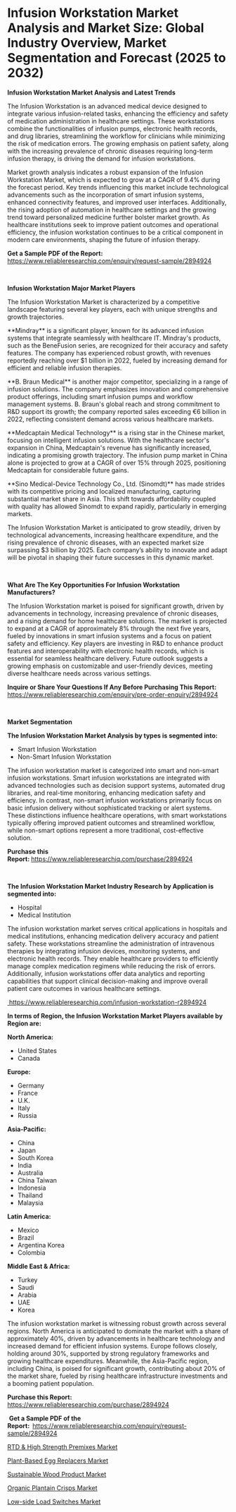 <p><h1>Infusion Workstation Market Analysis and Market Size: Global Industry Overview, Market Segmentation and Forecast (2025 to 2032)</h1></p><p><strong>Infusion Workstation Market Analysis and Latest Trends</strong></p>
<p><p>The Infusion Workstation is an advanced medical device designed to integrate various infusion-related tasks, enhancing the efficiency and safety of medication administration in healthcare settings. These workstations combine the functionalities of infusion pumps, electronic health records, and drug libraries, streamlining the workflow for clinicians while minimizing the risk of medication errors. The growing emphasis on patient safety, along with the increasing prevalence of chronic diseases requiring long-term infusion therapy, is driving the demand for infusion workstations.</p><p>Market growth analysis indicates a robust expansion of the Infusion Workstation Market, which is expected to grow at a CAGR of 9.4% during the forecast period. Key trends influencing this market include technological advancements such as the incorporation of smart infusion systems, enhanced connectivity features, and improved user interfaces. Additionally, the rising adoption of automation in healthcare settings and the growing trend toward personalized medicine further bolster market growth. As healthcare institutions seek to improve patient outcomes and operational efficiency, the infusion workstation continues to be a critical component in modern care environments, shaping the future of infusion therapy.</p></p>
<p><strong>Get a Sample PDF of the Report:&nbsp;</strong> <a href="https://www.reliableresearchiq.com/enquiry/request-sample/2894924?utm_campaign=1896&utm_medium=2&utm_source=Github&utm_content=ia&utm_term=15032025&utm_id=infusion-workstation">https://www.reliableresearchiq.com/enquiry/request-sample/2894924</a></p>
<p>&nbsp;</p>
<p><strong>Infusion Workstation Major Market Players</strong></p>
<p><p>The Infusion Workstation Market is characterized by a competitive landscape featuring several key players, each with unique strengths and growth trajectories. </p><p>**Mindray** is a significant player, known for its advanced infusion systems that integrate seamlessly with healthcare IT. Mindray's products, such as the BeneFusion series, are recognized for their accuracy and safety features. The company has experienced robust growth, with revenues reportedly reaching over $1 billion in 2022, fueled by increasing demand for efficient and reliable infusion therapies.</p><p>**B. Braun Medical** is another major competitor, specializing in a range of infusion solutions. The company emphasizes innovation and comprehensive product offerings, including smart infusion pumps and workflow management systems. B. Braun's global reach and strong commitment to R&D support its growth; the company reported sales exceeding €6 billion in 2022, reflecting consistent demand across various healthcare markets.</p><p>**Medcaptain Medical Technology** is a rising star in the Chinese market, focusing on intelligent infusion solutions. With the healthcare sector's expansion in China, Medcaptain's revenue has significantly increased, indicating a promising growth trajectory. The infusion pump market in China alone is projected to grow at a CAGR of over 15% through 2025, positioning Medcaptain for considerable future gains.</p><p>**Sino Medical-Device Technology Co., Ltd. (Sinomdt)** has made strides with its competitive pricing and localized manufacturing, capturing substantial market share in Asia. This shift towards affordability coupled with quality has allowed Sinomdt to expand rapidly, particularly in emerging markets.</p><p>The Infusion Workstation Market is anticipated to grow steadily, driven by technological advancements, increasing healthcare expenditure, and the rising prevalence of chronic diseases, with an expected market size surpassing $3 billion by 2025. Each company’s ability to innovate and adapt will be pivotal in shaping their future successes in this dynamic market.</p></p>
<p>&nbsp;</p>
<p><strong>What Are The Key Opportunities For Infusion Workstation Manufacturers?</strong></p>
<p><p>The Infusion Workstation market is poised for significant growth, driven by advancements in technology, increasing prevalence of chronic diseases, and a rising demand for home healthcare solutions. The market is projected to expand at a CAGR of approximately 8% through the next five years, fueled by innovations in smart infusion systems and a focus on patient safety and efficiency. Key players are investing in R&D to enhance product features and interoperability with electronic health records, which is essential for seamless healthcare delivery. Future outlook suggests a growing emphasis on customizable and user-friendly devices, meeting diverse healthcare needs across various settings.</p></p>
<p><strong>Inquire or Share Your Questions If Any Before Purchasing This Report:</strong> <a href="https://www.reliableresearchiq.com/enquiry/pre-order-enquiry/2894924?utm_campaign=1896&utm_medium=2&utm_source=Github&utm_content=ia&utm_term=15032025&utm_id=infusion-workstation">https://www.reliableresearchiq.com/enquiry/pre-order-enquiry/2894924</a></p>
<p>&nbsp;</p>
<p><strong>Market Segmentation</strong></p>
<p><strong>The Infusion Workstation Market Analysis by types is segmented into:</strong></p>
<p><ul><li> Smart Infusion Workstation</li><li>Non-Smart Infusion Workstation </li></ul></p>
<p><p>The infusion workstation market is categorized into smart and non-smart infusion workstations. Smart infusion workstations are integrated with advanced technologies such as decision support systems, automated drug libraries, and real-time monitoring, enhancing medication safety and efficiency. In contrast, non-smart infusion workstations primarily focus on basic infusion delivery without sophisticated tracking or alert systems. These distinctions influence healthcare operations, with smart workstations typically offering improved patient outcomes and streamlined workflow, while non-smart options represent a more traditional, cost-effective solution.</p></p>
<p><strong>Purchase this Report:&nbsp;</strong><a href="https://www.reliableresearchiq.com/purchase/2894924?utm_campaign=1896&utm_medium=2&utm_source=Github&utm_content=ia&utm_term=15032025&utm_id=infusion-workstation">https://www.reliableresearchiq.com/purchase/2894924</a></p>
<p>&nbsp;</p>
<p><strong>The Infusion Workstation Market Industry Research by Application is segmented into:</strong></p>
<p><ul><li> Hospital</li><li>Medical Institution </li></ul></p>
<p><p>The infusion workstation market serves critical applications in hospitals and medical institutions, enhancing medication delivery accuracy and patient safety. These workstations streamline the administration of intravenous therapies by integrating infusion devices, monitoring systems, and electronic health records. They enable healthcare providers to efficiently manage complex medication regimens while reducing the risk of errors. Additionally, infusion workstations offer data analytics and reporting capabilities that support clinical decision-making and improve overall patient care outcomes in various healthcare settings.</p></p>
<p><a href="https://www.reliableresearchiq.com/infusion-workstation-r2894924?utm_campaign=1896&utm_medium=2&utm_source=Github&utm_content=ia&utm_term=15032025&utm_id=infusion-workstation">&nbsp;https://www.reliableresearchiq.com/infusion-workstation-r2894924</a></p>
<p><strong>In terms of Region, the Infusion Workstation Market Players available by Region are:</strong></p>
<p>
    <p> <strong> North America: </strong>
        <ul>
            <li>United States</li>
            <li>Canada</li>
        </ul>
        </p> 
    <p> <strong> Europe: </strong>
        <ul>
            <li>Germany</li>
            <li>France</li>
            <li>U.K.</li>
            <li>Italy</li>
            <li>Russia</li>
        </ul>
        </p> 
    <p> <strong> Asia-Pacific: </strong>
        <ul>
            <li>China</li>
            <li>Japan</li>
            <li>South Korea</li>
            <li>India</li>
            <li>Australia</li>
            <li>China Taiwan</li>
            <li>Indonesia</li>
            <li>Thailand</li>
            <li>Malaysia</li>
        </ul>
        </p> 
    <p> <strong> Latin America: </strong>
        <ul>
            <li>Mexico</li>
            <li>Brazil</li>
            <li>Argentina Korea</li>
            <li>Colombia</li>
        </ul>
        </p> 
    <p> <strong> Middle East & Africa: </strong>
        <ul>
            <li>Turkey</li>
            <li>Saudi</li>
            <li>Arabia</li>
            <li>UAE</li>
            <li>Korea</li>
        </ul>
    </p>
    </p>
<p><p>The infusion workstation market is witnessing robust growth across several regions. North America is anticipated to dominate the market with a share of approximately 40%, driven by advancements in healthcare technology and increased demand for efficient infusion systems. Europe follows closely, holding around 30%, supported by strong regulatory frameworks and growing healthcare expenditures. Meanwhile, the Asia-Pacific region, including China, is poised for significant growth, contributing about 20% of the market share, fueled by rising healthcare infrastructure investments and a booming patient population.</p></p>
<p><strong>Purchase this Report: </strong><a href="https://www.reliableresearchiq.com/purchase/2894924?utm_campaign=1896&utm_medium=2&utm_source=Github&utm_content=ia&utm_term=15032025&utm_id=infusion-workstation">https://www.reliableresearchiq.com/purchase/2894924</a></p>
<p>&nbsp;<strong>Get a Sample PDF of the Report:&nbsp;&nbsp;</strong><a href="https://www.reliableresearchiq.com/enquiry/request-sample/2894924?utm_campaign=1896&utm_medium=2&utm_source=Github&utm_content=ia&utm_term=15032025&utm_id=infusion-workstation">https://www.reliableresearchiq.com/enquiry/request-sample/2894924</a></p>
<p><strong></strong></p>
<p><p><a href="https://www.linkedin.com/pulse/rtd-high-strength-premixes-market-size-growing-cagr-84-5kvtc?utm_campaign=1896&utm_medium=2&utm_source=Github&utm_content=ia&utm_term=15032025&utm_id=infusion-workstation">RTD & High Strength Premixes Market</a></p><p><a href="https://www.linkedin.com/pulse/plant-based-egg-replacers-market-analysis-witch-focus-key-drivers-vjq8c?utm_campaign=1896&utm_medium=2&utm_source=Github&utm_content=ia&utm_term=15032025&utm_id=infusion-workstation">Plant-Based Egg Replacers Market</a></p><p><a href="https://github.com/tauchzuazoli/Market-Research-Report-List-1/blob/main/sustainable-wood-product-market.md?utm_campaign=1896&utm_medium=2&utm_source=Github&utm_content=ia&utm_term=15032025&utm_id=infusion-workstation">Sustainable Wood Product Market</a></p><p><a href="https://www.linkedin.com/pulse/future-trends-growth-prospects-organic-plantain-mp3lc?utm_campaign=1896&utm_medium=2&utm_source=Github&utm_content=ia&utm_term=15032025&utm_id=infusion-workstation">Organic Plantain Crisps Market</a></p><p><a href="https://github.com/abbasgwiltke/Market-Research-Report-List-1/blob/main/low-side-load-switches-market.md?utm_campaign=1896&utm_medium=2&utm_source=Github&utm_content=ia&utm_term=15032025&utm_id=infusion-workstation">Low-side Load Switches Market</a></p></p>
